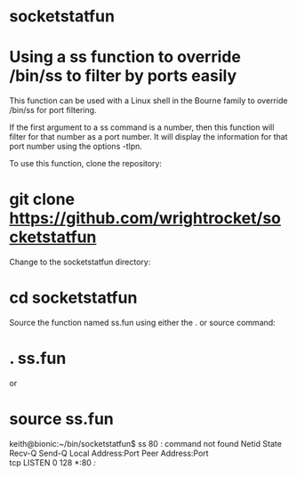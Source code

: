 # socketstatfun

# Using a ss function to override /bin/ss to filter by ports easily

This function can be used with a Linux shell in the Bourne family to override /bin/ss for port filtering.

If the first argument to a ss command is a number, then this function will filter for that number as a port number. 
It will display the information for that port number using the options -tlpn. 

To use this function, clone the repository:

# git clone https://github.com/wrightrocket/socketstatfun

Change to the socketstatfun directory:

# cd socketstatfun

Source the function named ss.fun using either the . or source command:

# . ss.fun
 
or 

# source ss.fun

keith@bionic:~/bin/socketstatfun$ ss 80
 : command not found
Netid   State     Recv-Q    Send-Q          Local Address:Port         Peer Address:Port    
tcp     LISTEN    0         128                         *:80                      *:*


